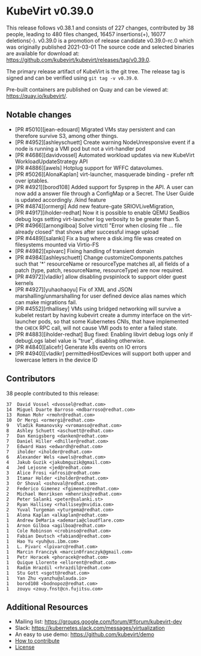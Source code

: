 KubeVirt v0.39.0
================

This release follows v0.38.1 and consists of 227 changes, contributed by 38 people, leading to 480 files changed, 16457 insertions(+), 16077 deletions(-).
v0.39.0 is a promotion of release candidate v0.39.0-rc.0 which was originally published 2021-03-01
The source code and selected binaries are available for download at: https://github.com/kubevirt/kubevirt/releases/tag/v0.39.0.

The primary release artifact of KubeVirt is the git tree. The release tag is
signed and can be verified using `git tag -v v0.39.0`.

Pre-built containers are published on Quay and can be viewed at: <https://quay.io/kubevirt/>.

Notable changes
---------------

- [PR #5010][jean-edouard] Migrated VMs stay persistent and can therefore survive S3, among other things.
- [PR #4952][ashleyschuett] Create warning NodeUnresponsive event if a node is running a VMI pod but not a virt-handler pod
- [PR #4686][davidvossel] Automated workload updates via new KubeVirt WorkloadUpdateStrategy API
- [PR #4886][awels] Hotplug support for WFFC datavolumes.
- [PR #5026][AlonaKaplan] virt-launcher, masquerade binding - prefer nft over iptables.
- [PR #4921][borod108] Added support for Sysprep in the API. A user can now add a answer file through a ConfigMap or a Secret. The User Guide is updated accordingly. /kind feature
- [PR #4874][ormergi] Add new feature-gate SRIOVLiveMigration,
- [PR #4917][iholder-redhat] Now it is possible to enable QEMU SeaBios debug logs setting virt-launcher log verbosity to be greater than 5.
- [PR #4966][arnongilboa] Solve virtctl "Error when closing file ... file already closed" that shows after successful image upload
- [PR #4489][salanki] Fix a bug where a disk.img file was created on filesystems mounted via Virtio-FS
- [PR #4982][xpivarc] Fixing handling of transient domain
- [PR #4984][ashleyschuett] Change customizeComponents.patches such that '*' resourceName or resourceType matches all, all fields of a patch (type, patch, resourceName, resourceType) are now required.
- [PR #4972][vladikr] allow disabling pvspinlock to support older guest kernels
- [PR #4927][yuhaohaoyu] Fix of XML and JSON marshalling/unmarshalling for user defined device alias names which can make migrations fail.
- [PR #4552][rthallisey] VMs using bridged networking will survive a kubelet restart by having kubevirt create a dummy interface on the virt-launcher pods, so that some Kubernetes CNIs, that have implemented the `CHECK` RPC call, will not cause VMI pods to enter a failed state.
- [PR #4883][iholder-redhat] Bug fixed: Enabling libvirt debug logs only if debugLogs label value is "true", disabling otherwise.
- [PR #4840][alicefr] Generate k8s events on IO errors
- [PR #4940][vladikr] permittedHostDevices will support both upper and lowercase letters in the device ID

Contributors
------------
38 people contributed to this release:

```
37	David Vossel <dvossel@redhat.com>
14	Miguel Duarte Barroso <mdbarroso@redhat.com>
13	Roman Mohr <rmohr@redhat.com>
10	Or Mergi <ormergi@redhat.com>
9	Vladik Romanovsky <vromanso@redhat.com>
8	Ashley Schuett <aschuett@redhat.com>
7	Dan Kenigsberg <danken@redhat.com>
7	Daniel Hiller <dhiller@redhat.com>
7	Edward Haas <edwardh@redhat.com>
7	iholder <iholder@redhat.com>
6	Alexander Wels <awels@redhat.com>
4	Jakub Guzik <jakubmguzik@gmail.com>
4	Jed Lejosne <jed@redhat.com>
3	Alice Frosi <afrosi@redhat.com>
3	Itamar Holder <iholder@redhat.com>
3	Or Shoval <oshoval@redhat.com>
2	Federico Gimenez <fgimenez@redhat.com>
2	Michael Henriksen <mhenriks@redhat.com>
2	Peter Salanki <peter@salanki.st>
2	Ryan Hallisey <rhallisey@nvidia.com>
2	Yuval Turgeman <yturgema@redhat.com>
1	Alona Kaplan <alkaplan@redhat.com>
1	Andrew DeMaria <ademaria@cloudflare.com>
1	Arnon Gilboa <agilboa@redhat.com>
1	Cole Robinson <crobinso@redhat.com>
1	Fabian Deutsch <fabiand@redhat.com>
1	Hao Yu <yuh@us.ibm.com>
1	L. Pivarc <lpivarc@redhat.com>
1	Marcin Franczyk <marcin0franczyk@gmail.com>
1	Petr Horacek <phoracek@redhat.com>
1	Quique Llorente <ellorent@redhat.com>
1	Radim Hrazdil <rhrazdil@redhat.com>
1	Stu Gott <sgott@redhat.com>
1	Yan Zhu <yanzhu@alauda.io>
1	borod108 <bodnopoz@redhat.com>
1	zouyu <zouy.fnst@cn.fujitsu.com>
```

Additional Resources
--------------------

- Mailing list: <https://groups.google.com/forum/#!forum/kubevirt-dev>
- Slack: <https://kubernetes.slack.com/messages/virtualization>
- An easy to use demo: <https://github.com/kubevirt/demo>
- [How to contribute][contributing]
- [License][license]

[contributing]: https://github.com/kubevirt/kubevirt/blob/master/CONTRIBUTING.md
[license]: https://github.com/kubevirt/kubevirt/blob/master/LICENSE
